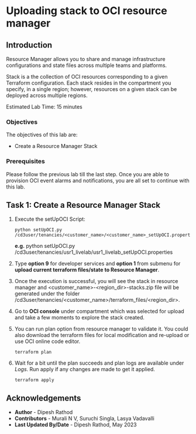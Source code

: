 # Uploading stack to OCI resource manager

## Introduction

Resource Manager allows you to share and manage infrastructure configurations and state files across multiple teams and platforms.

Stack is a the collection of OCI resources corresponding to a given Terraform configuration. Each stack resides in the compartment you specify, in a single region; however, resources on a given stack can be deployed across multiple regions.

Estimated Lab Time: 15 minutes

### Objectives

The objectives of this lab are:

- Create a Resource Manager Stack

### Prerequisites
Please follow the previous lab till the last step. Once you are able to provision OCI event alarms and notifications, you are all set to continue with this lab.

## Task 1: Create a Resource Manager Stack

1. Execute the setUpOCI Script:
    ```
    python setUpOCI.py /cd3user/tenancies/<customer_name>/<customer_name>_setUpOCI.properties
    ```
    __e.g.__ python setUpOCI.py /cd3user/tenancies/usr1_livelab/usr1_livelab_setUpOCI.properties

2. Type __option 9__ for developer services and __option 1__ from submenu for __upload current terraform files/state to Resource Manager__.

3. Once the execution is successful, you will see the stack in resource manager and <customer_name>-<region_dir>-stacks.zip file will be generated under the folder /cd3user/tenancies/<customer_name>/terraform_files/<region_dir>.

4. Go to __OCI console__ under compartment which was selected for upload and take a few moments to explore the stack created.

5. You can run plan option from resource manager to validate it. You could also download the terraform files for local modification and re-upload or use OCI online code editor.  

    ```
    terraform plan
    ```

6. Wait for a bit until the plan succeeds and plan logs are available under _Logs_. Run apply if any changes are made to get it applied.

    ```
    terraform apply
    ```
## Acknowledgements

- __Author__ - Dipesh Rathod
- __Contributors__ - Murali N V, Suruchi Singla, Lasya Vadavalli
- __Last Updated By/Date__ - Dipesh Rathod, May 2023
